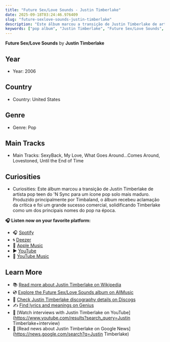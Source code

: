 ```yaml
---
title: "Future Sex/Love Sounds - Justin Timberlake"
date: 2025-09-18T03:24:46.976409
slug: "future-sexlove-sounds-justin-timberlake"
description: "Este álbum marcou a transição de Justin Timberlake de artista pop teen do 'N Sync para um ícone pop solo mais maduro."
keywords: ["pop album", "Justin Timberlake", "Future Sex/Love Sounds", "music"]
---
```


**Future Sex/Love Sounds** by **Justin Timberlake**
## Year
- Year: 2006
## Country
- Country: United States
## Genre
- Genre: Pop
## Main Tracks
- Main Tracks: SexyBack, My Love, What Goes Around...Comes Around, Lovestoned, Until the End of Time
## Curiosities
- Curiosities: Este álbum marcou a transição de Justin Timberlake de artista pop teen do 'N Sync para um ícone pop solo mais maduro. Produzido principalmente por Timbaland, o álbum recebeu aclamação da crítica e foi um grande sucesso comercial, solidificando Timberlake como um dos principais nomes do pop na época.



**🎧 Listen now on your favorite platform:**

- 🎧 [Spotify](https://open.spotify.com/search/Future%20Sex/Love%20Sounds%20Justin%20Timberlake)
- 🌀 [Deezer](https://www.deezer.com/search/Future%20Sex/Love%20Sounds%20Justin%20Timberlake)
- 🍎 [Apple Music](https://music.apple.com/search?term=Future%20Sex/Love%20Sounds%20Justin%20Timberlake)
- ▶️ [YouTube](https://www.youtube.com/results?search_query=Future%20Sex/Love%20Sounds%20Justin%20Timberlake)
- 🎵 [YouTube Music](https://music.youtube.com/search?q=Future%20Sex/Love%20Sounds%20Justin%20Timberlake)

## Learn More

- 📚 [Read more about Justin Timberlake on Wikipedia](https://en.wikipedia.org/wiki/Justin+Timberlake)
- 💿 [Explore the Future Sex/Love Sounds album on AllMusic](https://www.allmusic.com/search/albums/Future+Sex%2FLove+Sounds)
- 📀 [Check Justin Timberlake discography details on Discogs](https://www.discogs.com/search/?q=Future+Sex%2FLove+Sounds+Justin+Timberlake&type=all)
- ✍️ [Find lyrics and meanings on Genius](https://genius.com/search?q=Future+Sex%2FLove+Sounds%20Justin+Timberlake)
- 🎤 [Watch interviews with Justin Timberlake on YouTube](https://www.youtube.com/results?search_query=Justin Timberlake+interview)
- 📰 [Read news about Justin Timberlake on Google News](https://news.google.com/search?q=Justin Timberlake)